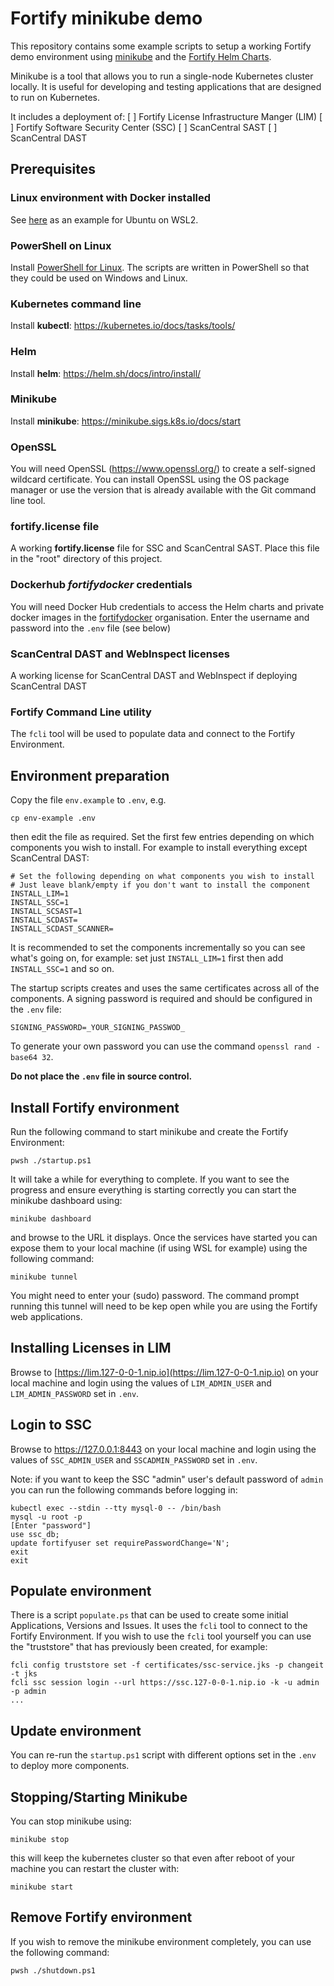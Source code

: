 # Fortify minikube demo

This repository contains some example scripts to setup a working Fortify demo environment using [minikube](https://minikube.sigs.k8s.io/docs/)
and the [Fortify Helm Charts](https://github.com/fortify/helm3-charts). 

Minikube is a tool that allows you to run a single-node Kubernetes cluster locally. 
It is useful for developing and testing applications that are designed to run on Kubernetes.

It includes a deployment of:
 [ ] Fortify License Infrastructure Manger (LIM)
 [ ] Fortify Software Security Center (SSC)
 [ ] ScanCentral SAST
 [ ] ScanCentral DAST

## Prerequisites

### Linux environment with Docker installed

See [here](https://gist.github.com/wholroyd/748e09ca0b78897750791172b2abb051) as an example for Ubuntu on WSL2.

### PowerShell on Linux

Install [PowerShell for Linux](https://learn.microsoft.com/en-us/powershell/scripting/install/installing-powershell-on-linux?view=powershell-7.4).
The scripts are written in PowerShell so that they could be used on Windows and Linux.

### Kubernetes command line

Install **kubectl**: https://kubernetes.io/docs/tasks/tools/

### Helm

Install **helm**: https://helm.sh/docs/intro/install/

### Minikube

Install **minikube**: https://minikube.sigs.k8s.io/docs/start

### OpenSSL

You will need OpenSSL (https://www.openssl.org/) to create a self-signed wildcard certificate. You can install OpenSSL 
using the OS package manager or use the version that is already available with the Git command line tool.

### fortify.license file

A working **fortify.license** file for SSC and ScanCentral SAST.
Place this file in the "root" directory of this project.

### Dockerhub ***fortifydocker*** credentials

You will need Docker Hub credentials to access the Helm charts and private docker images in the [fortifydocker](https://hub.docker.com/u/fortifydocker) organisation.
Enter the username and password into the `.env` file (see below)

### ScanCentral DAST and WebInspect licenses

A working license for ScanCentral DAST and WebInspect if deploying ScanCentral DAST 

### Fortify Command Line utility

The `fcli` tool will be used to populate data and connect to the Fortify Environment.

## Environment preparation

Copy the file `env.example` to `.env`, e.g.

```
cp env-example .env
```

then edit the file as required. Set the first few entries depending on which components
you wish to install. For example to install everything except ScanCentral DAST:

```
# Set the following depending on what components you wish to install
# Just leave blank/empty if you don't want to install the component
INSTALL_LIM=1
INSTALL_SSC=1
INSTALL_SCSAST=1
INSTALL_SCDAST=
INSTALL_SCDAST_SCANNER=
```

It is recommended to set the components incrementally so you can see what's going on,
for example: set just `INSTALL_LIM=1` first then add `INSTALL_SSC=1` and so on.

The startup scripts creates and uses the same certificates across all of the components.
A signing password is required and should be configured in the `.env` file:

```
SIGNING_PASSWORD=_YOUR_SIGNING_PASSWOD_
```

To generate your own password you can use the command `openssl rand -base64 32`.

**Do not place the `.env` file in source control.**

## Install Fortify environment

Run the following command to start minikube and create the Fortify Environment:

```aidl
pwsh ./startup.ps1
```

It will take a while for everything to complete. If you want to see the progress and ensure everything
is starting correctly you can start the minikube dashboard using:

```aidl
minikube dashboard
```

and browse to the URL it displays. Once the services have started you can expose them to your local
machine (if using WSL for example) using the following command:

```
minikube tunnel
```

You might need to enter your (sudo) password. 
The command prompt running this tunnel will need to be kep open while you are using the Fortify web applications.

## Installing Licenses in LIM

Browse to [https://lim.127-0-0-1.nip.io](https://lim.127-0-0-1.nip.io) on your local machine and login using the 
values of `LIM_ADMIN_USER` and `LIM_ADMIN_PASSWORD` set in `.env`.

## Login to SSC

Browse to https://127.0.0.1:8443 on your local machine and login using the values of `SSC_ADMIN_USER` and
`SSCADMIN_PASSWORD` set in `.env`.

Note: if you want to keep the SSC "admin" user's default password of `admin` you can run the following commands
before logging in:

```aidl
kubectl exec --stdin --tty mysql-0 -- /bin/bash
mysql -u root -p 
[Enter "password"]
use ssc_db; 
update fortifyuser set requirePasswordChange='N';
exit
exit
```

## Populate environment

There is a script `populate.ps` that can be used to create some initial Applications, Versions and Issues.
It uses the `fcli` tool to connect to the Fortify Environment. If you wish to use the `fcli` tool yourself
you can use the "truststore" that has previously been created, for example:

```
fcli config truststore set -f certificates/ssc-service.jks -p changeit -t jks
fcli ssc session login --url https://ssc.127-0-0-1.nip.io -k -u admin -p admin
...
```

## Update environment

You can re-run the `startup.ps1` script with different options set in the `.env` to deploy more components.

## Stopping/Starting Minikube

You can stop minikube using:

```
minikube stop
```

this will keep the kubernetes cluster so that even after reboot of your machine you can restart the cluster with:

```
minikube start
```

## Remove Fortify environment

If you wish to remove the minikube environment completely, you can use the following command:

```aidl
pwsh ./shutdown.ps1
```
